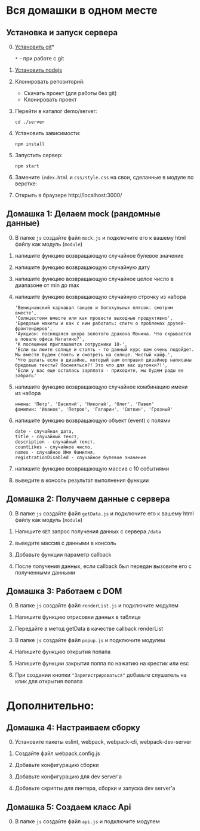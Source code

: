 # Вся домашки в одном месте

## Установка и запуск сервера

0. [Установить git](https://clck.ru/V9Qx2)*

    `*` - при работе с git

0. [Установить nodejs](https://nodejs.org/en/download/)

0. Клонировать репозиторий:
    * Скачать проект (для работы без git)
    * Клонировать проект

0. Перейти в каталог demo/server:

    `cd ./server`

0. Установить зависимости:

    `npm install`

0. Запустить сервер:

    `npm start`

0. Замените `index.html` и `css/style.css` на свои, сделанные в модуле по верстке:

0. Открыть в браузере http://localhost:3000/

## Домашка 1: Делаем mock (рандомные данные)

0. В папке `js` создайте файл `mock.js` и подключите его к вашему html файлу как модуль (`module`)

0. напишите функцию возвращающую случайное булевое значение

0. напишите функцию возвращающую случайную дату

0. напишите функцию возвращающую случайное целое число в диапазоне от min до max

0. напишите функцию возвращающую случайную строчку из набора
    ```
    'Веницианский карнавал танцев и богохульных плясок: смотрим вместе',
    'Солнцестоим вместе или как провести выходные продуктивно',
    'Бредовые макеты и как с ним работать: спитч о проблемах друзей-фронтендеров',
    'Аукцион: лоснящаяся шкура золотого дракона Монина. Что скрывается в повале офиса Нагатино?',
    'К посещению приглашаются сотрудники 18-',
    'Если вы люите солнце и стоять - то данный курс вам очень подойдет. Мы вместе будем стоять и смотреть на солнце. Чистый кайф.',
    'Что делать если в дизайне, который вам отправил дизайнер написаны бредовые тексты? Посмеяться?! Это что для вас шуточки?!',
    'Если у вас еще осталась зарплата - приходите, мы будем рады ее забрать'
    ```

0. напишите функцию возвращающую случайное комбинацию имени из набора
    ```
    имена: 'Петр', 'Василий', 'Николай', 'Олег', 'Павел'
    фамилии: 'Иванов', 'Петров', 'Гагарин', 'Сюткин', 'Грозный'
    ```

0. напишите функцию возвращающую объект (event) с полями
    ```
    date - случайная дата,
    title - случайный текст,
    description - случайный текст,
    countLikes - случайное число,
    names - случайное Имя Фамилия,
    registrationDisabled - случайное булевое значение
   ```

0. напишите функцию возвращающую массив с 10 событиями

0. выведите в консоль результат выполнения функции

## Домашка 2: Получаем данные с сервера
0. В папке `js` создайте файл `getData.js` и подключите его к вашему html файлу как модуль (`module`)

0. Напишите `GET` запрос получения данных с сервера `/data`

0. выведите массив с данными в консоль

0. Добавьте функции параметр callback

0. После получения данных, если callback был передан вызовите его с полученными данными

## Домашка 3: Работаем с DOM
0. В папке `js` создайте файл `renderList.js` и подключите модулем

0. Напишите функцию отрисовки данных в таблице

0. Передайте в метод getData в качестве callback renderList

0. В папке `js` создайте файл `popup.js` и подключите модулем

0. Напишите функцию открытия попапа

0. Напишите функции закрытия поппа по нажатию на крестик или esc

0. При создании кнопки `"Зарегистрироваться"` добавьте слушатель на клик для открытия попапа

# Дополнительно:
## Домашка 4: Настраиваем сборку
0. Установите пакеты eslint, webpack, webpack-cli, webpack-dev-server

0. Создайте файл webpack.config.js

0. Добавьте конфигурацию сборки

0. Добавьте конфигурацию для dev server'а

0. Добавьте скрипты для линтера, сборки и запуска dev server'а

## Домашка 5: Создаем класс Api
0. В папке `js` создайте файл `api.js` и подключите модулем
